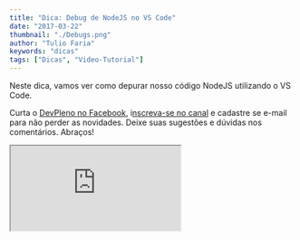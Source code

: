 ```yaml
---
title: "Dica: Debug de NodeJS no VS Code"
date: "2017-03-22"
thumbnail: "./Debugs.png"
author: "Tulio Faria"
keywords: "dicas"
tags: ["Dicas", "Video-Tutorial"]
---
```



Neste dica, vamos ver como depurar nosso código NodeJS utilizando o VS Code. 

 Curta o [DevPleno no Facebook](https://www.facebook.com/devpleno), i[nscreva-se no canal](https://www.youtube.com/devplenocom) e cadastre se e-mail para não perder as novidades. Deixe suas sugestões e dúvidas nos comentários. Abraços!


<div class="embed-responsive embed-responsive-16by9">
 <iframe class="embed-responsive-item" src="https://www.youtube.com/embed/7YJxKgflboE" allowfullscreen></iframe> 
 </div>